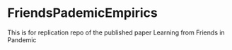# FriendsPademicEmpirics
This is for replication repo of the published paper Learning from Friends in Pandemic 
